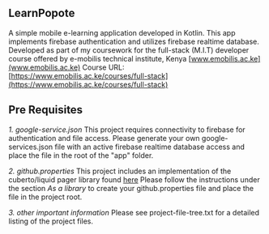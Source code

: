 ## LearnPopote
A simple mobile e-learning application developed in Kotlin.
This app implements firebase authentication and utilizes firebase realtime database.
Developed as part of my coursework for the full-stack (M.I.T) developer course offered by e-mobilis technical institute, Kenya [www.emobilis.ac.ke](www.emobilis.ac.ke)
Course URL: [https://www.emobilis.ac.ke/courses/full-stack](https://www.emobilis.ac.ke/courses/full-stack)

## Pre Requisites
*1. google-service.json*
This project requires connectivity to firebase for authentication and file access.
Please generate your own google-services.json file with an active firebase realtime database access and place the file in the root of the "app" folder.

*2. github.properties*
This project includes an implementation of the cuberto/liquid pager library found [here](https://github.com/Cuberto/liquid-swipe-android)
Please follow the instructions under the section *As a library* to create your github.properties file and place the file in the project root.

*3. other important information*
Please see project-file-tree.txt for a detailed listing of the project files.